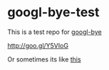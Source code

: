 # googl-bye-test

This is a test repo for [googl-bye](https://www.github.com/jwtly10/googl-bye)

http://goo.gl/Y5VIoG

Or sometimes its like [this](https://goo.gl/aoDfac)
